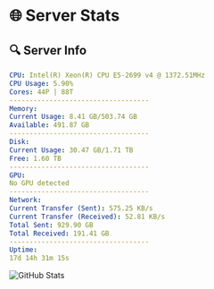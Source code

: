 # 🌐 Server Stats
## 🔍 Server Info
```yaml
CPU: Intel(R) Xeon(R) CPU E5-2699 v4 @ 1372.51MHz
CPU Usage: 5.90%
Cores: 44P | 88T
-----------------------------------
Memory:
Current Usage: 8.41 GB/503.74 GB
Available: 491.87 GB
-----------------------------------
Disk:
Current Usage: 30.47 GB/1.71 TB
Free: 1.60 TB
-----------------------------------
GPU:
No GPU detected
-----------------------------------
Network:
Current Transfer (Sent): 575.25 KB/s
Current Transfer (Received): 52.81 KB/s
Total Sent: 929.90 GB
Total Received: 191.41 GB
-----------------------------------
Uptime:
17d 14h 31m 15s
```
![GitHub Stats](https://img.shields.io/badge/Updated-2025-05-07_07:40:03-blue)